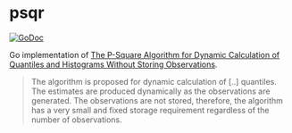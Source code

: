 # psqr

[![GoDoc](https://godoc.org/github.com/exaring/psqr?status.svg)](https://godoc.org/github.com/exaring/psqr)

Go implementation of [The P-Square Algorithm for Dynamic Calculation of Quantiles and Histograms Without Storing Observations][1].

> The algorithm is proposed for dynamic calculation of [..] quantiles. The estimates are produced dynamically as the observations are generated. The observations are not stored, therefore, the algorithm has a very small and fixed storage requirement regardless of the number of observations.

[1]: http://www.cs.wustl.edu/~jain/papers/ftp/psqr.pdf
